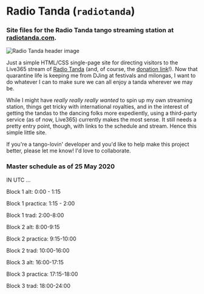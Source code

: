 # Radio Tanda (`radiotanda`)
### Site files for the Radio Tanda tango streaming station at [radiotanda.com](http://www.radiotanda.com).

![Radio Tanda header image](https://repository-images.githubusercontent.com/266480642/7856f580-9d54-11ea-8369-47fe2d00e44b)

Just a simple HTML/CSS single-page site for directing visitors to the Live365 stream of [Radio Tanda](http://www.radiotanda.com) (and, of course, the [donation link](https://ko-fi.com/radiotanda)!). Now that quarantine life is keeping me from DJing at festivals and milongas, I want to do whatever I can to make sure we can all enjoy a tanda wherever we may be.

While I might have *really really really wanted* to spin up my own streaming station, things get tricky with international royalties, and in the interest of getting the tandas to the dancing folks more expediently, using a third-party service (as of now, Live365) currently makes the most sense. It still needs a pretty entry point, though, with links to the schedule and stream. Hence this simple little site.

If you're a tango-lovin' developer and you'd like to help make this project better, please let me know! I'd love to collaborate.

### Master schedule as of 25 May 2020
IN UTC …

Block 1 alt: 0:00 - 1:15

Block 1 practica: 1:15 - 2:00

Block 1 trad: 2:00-8:00

Block 2 alt: 8:00-9:15

Block 2 practica: 9:15-10:00

Block 2 trad: 10:00-16:00

Block 3 alt: 16:00-17:15

Block 3 practica: 17:15-18:00

Block 3 trad: 18:00-24:00
